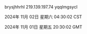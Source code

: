 brysjhhrhl 219.139.197.74 yqqlmgsycl

2024年 11月 02日 星期六 04:30:02 CST

2024年 11月 01日 星期五 20:30:02 GMT
